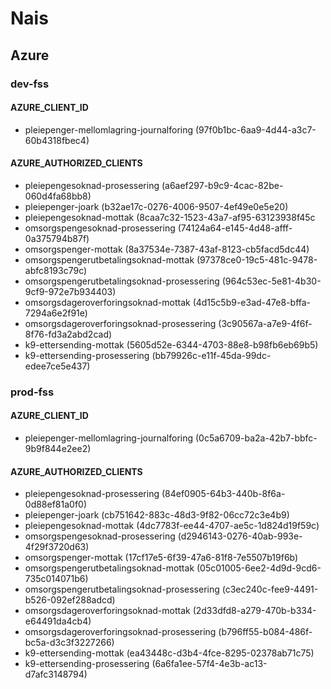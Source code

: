 # Nais

## Azure
### dev-fss
#### AZURE_CLIENT_ID
- pleiepenger-mellomlagring-journalforing (97f0b1bc-6aa9-4d44-a3c7-60b4318fbec4)

#### AZURE_AUTHORIZED_CLIENTS
- pleiepengesoknad-prosessering (a6aef297-b9c9-4cac-82be-060d4fa68bb8)
- pleiepenger-joark (b32ae17c-0276-4006-9507-4ef49e0e5e20)
- pleiepengesoknad-mottak (8caa7c32-1523-43a7-af95-63123938f45c
- omsorgspengesoknad-prosessering (74124a64-e145-4d48-afff-0a375794b87f)
- omsorgspenger-mottak (8a37534e-7387-43af-8123-cb5facd5dc44)
- omsorgspengerutbetalingsoknad-mottak (97378ce0-19c5-481c-9478-abfc8193c79c)
- omsorgspengerutbetalingsoknad-prosessering (964c53ec-5e81-4b30-9cf9-972e7b934403)
- omsorgsdageroverforingsoknad-mottak (4d15c5b9-e3ad-47e8-bffa-7294a6e2f91e)
- omsorgsdageroverforingsoknad-prosessering (3c90567a-a7e9-4f6f-8f76-fd3a2abd2cad)
- k9-ettersending-mottak (5605d52e-6344-4703-88e8-b98fb6eb69b5)
- k9-ettersending-prosessering (bb79926c-e11f-45da-99dc-edee7ce5e437)

### prod-fss
#### AZURE_CLIENT_ID
- pleiepenger-mellomlagring-journalforing (0c5a6709-ba2a-42b7-bbfc-9b9f844e2ee2)

#### AZURE_AUTHORIZED_CLIENTS
- pleiepengesoknad-prosessering (84ef0905-64b3-440b-8f6a-0d88ef81a0f0)
- pleiepenger-joark (cb751642-883c-48d3-9f82-06cc72c3e4b9)
- pleiepengesoknad-mottak (4dc7783f-ee44-4707-ae5c-1d824d19f59c)
- omsorgspengesoknad-prosessering (d2946143-0276-40ab-993e-4f29f3720d63)
- omsorgspenger-mottak (17cf17e5-6f39-47a6-81f8-7e5507b19f6b)
- omsorgspengerutbetalingsoknad-mottak (05c01005-6ee2-4d9d-9cd6-735c014071b6)
- omsorgspengerutbetalingsoknad-prosessering (c3ec240c-fee9-4491-b526-092ef288adcd)
- omsorgsdageroverforingsoknad-mottak (2d33dfd8-a279-470b-b334-e64491da4cb4)
- omsorgsdageroverforingsoknad-prosessering (b796ff55-b084-486f-bc5a-d3c3f3227266)
- k9-ettersending-mottak (ea43448c-d3b4-4fce-8295-02378ab71c75)
- k9-ettersending-prosessering (6a6fa1ee-57f4-4e3b-ac13-d7afc3148794)
